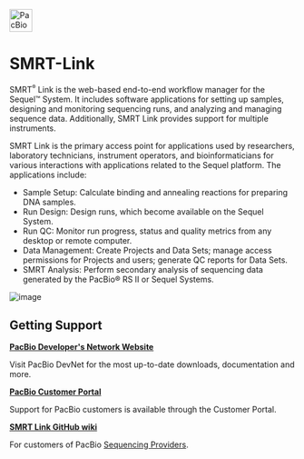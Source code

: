 <p align="left">
  <img src="http://www.pacb.com/wp-content/themes/pacific-biosciences/img/pacific-biosciences-logo-mobile.svg" height=40 alt="PacBio logo"/>
</p>

# SMRT-Link

SMRT<sup><small>&reg;</small></sup> Link is the web-based end-to-end workflow manager for the Sequel™ System. It includes software
applications for setting up samples, designing and monitoring sequencing runs, and analyzing and managing
sequence data. Additionally, SMRT Link provides support for multiple instruments.


SMRT Link is the primary access point for applications used by researchers, laboratory technicians, instrument
operators, and bioinformaticians for various interactions with applications related to the Sequel platform. The
applications include:


* Sample Setup: Calculate binding and annealing reactions for preparing DNA samples.
* Run Design: Design runs, which become available on the Sequel System.
* Run QC: Monitor run progress, status and quality metrics from any desktop or remote
computer.
* Data Management: Create Projects and Data Sets; manage access permissions for
Projects and users; generate QC reports for Data Sets.
* SMRT Analysis: Perform secondary analysis of sequencing data generated by the PacBio® RS II or Sequel
Systems.

![image](https://cloud.githubusercontent.com/assets/274860/13441430/f2e51f22-dfab-11e5-9009-0ef1d915702f.png)




## Getting Support

[__PacBio Developer's Network Website__](http://pacbiodevnet.com)

Visit PacBio DevNet for the most up-to-date downloads, documentation and more.


[__PacBio Customer Portal__](http://www.pacbioportal.com)

Support for PacBio customers is available through the  Customer Portal.


[__SMRT Link GitHub wiki__](https://github.com/PacificBiosciences/SMRT-Link/wiki)

For customers of PacBio [Sequencing Providers](http://www.pacificbiosciences.com/support/sequencing_provider/).

